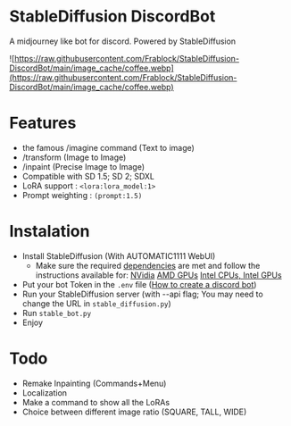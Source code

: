 # StableDiffusion DiscordBot
 A midjourney like bot for discord. Powered by StableDiffusion

 
 ![https://raw.githubusercontent.com/Frablock/StableDiffusion-DiscordBot/main/image_cache/coffee.webp](https://raw.githubusercontent.com/Frablock/StableDiffusion-DiscordBot/main/image_cache/coffee.webp)

# Features
 - the famous /imagine command (Text to image)
 - /transform (Image to Image)
 - /inpaint (Precise Image to Image)
 - Compatible with SD 1.5; SD 2; SDXL
 - LoRA support : `<lora:lora_model:1>`
 - Prompt weighting : `(prompt:1.5)`

# Instalation
 - Install StableDiffusion (With AUTOMATIC1111 WebUI)
   - Make sure the required [dependencies](https://github.com/AUTOMATIC1111/stable-diffusion-webui/wiki/Dependencies) are met and follow the instructions available for:
    [NVidia](https://github.com/AUTOMATIC1111/stable-diffusion-webui/wiki/Install-and-Run-on-NVidia-GPUs) 
    [AMD GPUs](https://github.com/AUTOMATIC1111/stable-diffusion-webui/wiki/Install-and-Run-on-AMD-GPUs)
    [Intel CPUs, Intel GPUs](https://github.com/openvinotoolkit/stable-diffusion-webui/wiki/Installation-on-Intel-Silicon)
 - Put your bot Token in the `.env` file ([How to create a discord bot](https://www.ionos.com/digitalguide/server/know-how/creating-discord-bot/))
 - Run your StableDiffusion server (with --api flag; You may need to change the URL in `stable_diffusion.py`)
 - Run `stable_bot.py`
- Enjoy

# Todo
 - Remake Inpainting (Commands+Menu)
 - Localization
 - Make a command to show all the LoRAs
 - Choice between different image ratio (SQUARE, TALL, WIDE)
